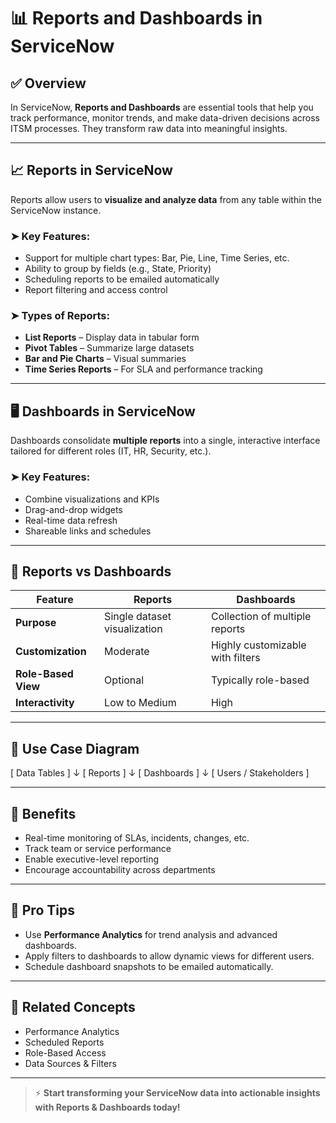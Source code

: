 # 📊 Reports and Dashboards in ServiceNow

## ✅ Overview

In ServiceNow, **Reports and Dashboards** are essential tools that help you track performance, monitor trends, and make data-driven decisions across ITSM processes. They transform raw data into meaningful insights.

---

## 📈 Reports in ServiceNow

Reports allow users to **visualize and analyze data** from any table within the ServiceNow instance.

### ➤ Key Features:
- Support for multiple chart types: Bar, Pie, Line, Time Series, etc.
- Ability to group by fields (e.g., State, Priority)
- Scheduling reports to be emailed automatically
- Report filtering and access control

### ➤ Types of Reports:
- **List Reports** – Display data in tabular form
- **Pivot Tables** – Summarize large datasets
- **Bar and Pie Charts** – Visual summaries
- **Time Series Reports** – For SLA and performance tracking

---

## 🖥️ Dashboards in ServiceNow

Dashboards consolidate **multiple reports** into a single, interactive interface tailored for different roles (IT, HR, Security, etc.).

### ➤ Key Features:
- Combine visualizations and KPIs
- Drag-and-drop widgets
- Real-time data refresh
- Shareable links and schedules

---

## 🔄 Reports vs Dashboards

| Feature              | Reports                    | Dashboards                      |
|----------------------|----------------------------|----------------------------------|
| **Purpose**          | Single dataset visualization | Collection of multiple reports  |
| **Customization**    | Moderate                    | Highly customizable with filters |
| **Role-Based View**  | Optional                    | Typically role-based             |
| **Interactivity**    | Low to Medium               | High                             |

---

## 📌 Use Case Diagram

[ Data Tables ] ↓ [ Reports ] ↓ [ Dashboards ] ↓ [ Users / Stakeholders ]


---

## 🎯 Benefits

- Real-time monitoring of SLAs, incidents, changes, etc.
- Track team or service performance
- Enable executive-level reporting
- Encourage accountability across departments

---

## 🧠 Pro Tips

- Use **Performance Analytics** for trend analysis and advanced dashboards.
- Apply filters to dashboards to allow dynamic views for different users.
- Schedule dashboard snapshots to be emailed automatically.

---

## 📎 Related Concepts

- Performance Analytics
- Scheduled Reports
- Role-Based Access
- Data Sources & Filters

---

> ⚡ **Start transforming your ServiceNow data into actionable insights with Reports & Dashboards today!**
